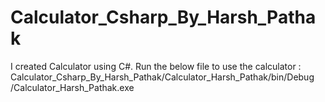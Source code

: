 # Calculator_Csharp_By_Harsh_Pathak
I created Calculator using C#.
Run the below file to use the calculator : Calculator_Csharp_By_Harsh_Pathak/Calculator_Harsh_Pathak/bin/Debug
/Calculator_Harsh_Pathak.exe
